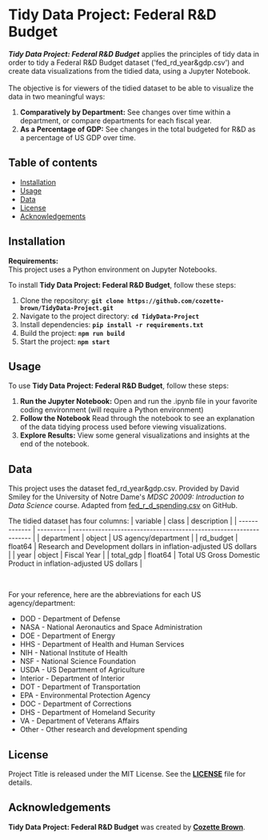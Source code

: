 # Tidy Data Project: Federal R&D Budget

***Tidy Data Project: Federal R&D Budget*** applies the principles of tidy data in order to tidy a Federal R&D Budget dataset ('fed_rd_year&gdp.csv') and create data visualizations from the tidied data, using a Jupyter Notebook.<br><br>
The objective is for viewers of the tidied dataset to be able to visualize the data in two meaningful ways:
1. **Comparatively by Department:** See changes over time within a department, or compare departments for each fiscal year.
2. **As a Percentage of GDP:** See changes in the total budgeted for R&D as a percentage of US GDP over time.

## Table of contents
- [Installation](#installation)
- [Usage](#usage)
- [Data](#data)
- [License](#license)
- [Acknowledgements](#acknowledgements)

## **Installation**

**Requirements:** <br>
This project uses a Python environment on Jupyter Notebooks.

To install **Tidy Data Project: Federal R&D Budget**, follow these steps:
1. Clone the repository: **`git clone https://github.com/cozette-brown/TidyData-Project.git`**
2. Navigate to the project directory: **`cd TidyData-Project`**
3. Install dependencies: **`pip install -r requirements.txt`**
4. Build the project: **`npm run build`**
5. Start the project: **`npm start`**

## **Usage**

To use **Tidy Data Project: Federal R&D Budget**, follow these steps:

1. **Run the Jupyter Notebook:** Open and run the .ipynb file in your favorite coding environment (will require a Python environment)
2. **Follow the Notebook** Read through the notebook to see an explanation of the data tidying process used before viewing visualizations.
3. **Explore Results:** View some general visualizations and insights at the end of the notebook.

## Data

This project uses the dataset fed_rd_year&gdp.csv. Provided by David Smiley for the University of Notre Dame's *MDSC 20009: Introduction to Data Science* course. Adapted from [fed_r_d_spending.csv](https://github.com/rfordatascience/tidytuesday/blob/main/data/2019/2019-02-12/fed_r_d_spending.csv) on GitHub.

The tidied dataset has four columns:
| variable      | class     | description                                                       |
| ------------- | --------- | ----------------------------------------------------------------- |
| department    | object    | US agency/department                                              |
| rd_budget     | float64   | Research and Development dollars in inflation-adjusted US dollars |
| year          | object    | Fiscal Year                                                       |
| total_gdp     | float64   | Total US Gross Domestic Product in inflation-adjusted US dollars  |

<br>

For your reference, here are the abbreviations for each US agency/department:
* DOD - Department of Defense
* NASA - National Aeronautics and Space Administration
* DOE - Department of Energy
* HHS - Department of Health and Human Services
* NIH - National Institute of Health
* NSF - National Science Foundation
* USDA - US Department of Agriculture
* Interior - Department of Interior
* DOT - Department of Transportation
* EPA - Environmental Protection Agency
* DOC - Department of Corrections
* DHS - Department of Homeland Security
* VA - Department of Veterans Affairs
* Other - Other research and development spending

## License

Project Title is released under the MIT License. See the **[LICENSE](https://www.blackbox.ai/share/LICENSE)** file for details.

## Acknowledgements

**Tidy Data Project: Federal R&D Budget** was created by **[Cozette Brown](https://github.com/cozette-brown)**.
